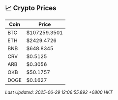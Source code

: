 ## 📈 Crypto Prices

| Coin | Price |
| ---- | ----- |
| BTC | $107259.3501 |
| ETH | $2429.4726 |
| BNB | $648.8345 |
| CRV | $0.5125 |
| ARB | $0.3056 |
| OKB | $50.1757 |
| DOGE | $0.1627 |

_Last Updated: 2025-06-29 12:06:55.892 +0800 HKT_